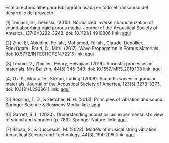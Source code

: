 Este directorio albergará Bibliografía usada en todo el transcurso del desarrollo del proyecto.

[1] Tomasz, G., Zieliński. (2015). Normalized inverse characterization of sound absorbing rigid porous media. Journal of the Acoustical Society of America, 137(6):3232-3243. doi: 10.1121/1.4919806
    link: [aqui](https://github.com/MariaJo2211380/RetosCientificos-2024.2/blob/main/Referencias/Normalized%20inverse%20characterization%20of%20sound%20absorbing%20rigid%20porous%20media.pdf)

[2] Zine, El, Abiddine, Fellah., Mohamed, Fellah., Claude, Depollier., ErickOgam., Farid, G., Mitri. (2017). Wave Propagation in Porous Materials.   doi: 10.5772/INTECHOPEN.72215
    link: [aqui](https://github.com/MariaJo2211380/RetosCientificos-2024.2/blob/main/Referencias/Wave%20Propagation%20in%20Porous%20Materials.pdf)

[3] Leonid, V., Zhigilei., Henry, Helvajian. (2019). Acoustic processes in materials. Mrs Bulletin, 44(5):345-349. doi: 10.1557/MRS.2019.103
    link: [aqui](https://github.com/MariaJo2211380/RetosCientificos-2024.2/blob/main/Referencias/Acoustic%20processes%20in%20materials.pdf)

[4] O.J.P., Mouraille., Stefan, Luding. (2008). Acoustic waves in granular materials. Journal of the Acoustical Society of America, 123(5):3273-3273. doi: 10.1121/1.2933611
    link: [aquí](https://github.com/MariaJo2211380/RetosCientificos-2024.2/blob/main/Referencias/Acoustic%20waves%20in%20granular%20materials.pdf) 

[5] Rossing, T. D., & Fletcher, N. H. (2013). Principles of vibration and sound. Springer Science & Business Media.
    link: [aquí](https://books.google.es/books?hl=es&lr=&id=cBL5BwAAQBAJ&oi=fnd&pg=PA3&dq=Vibration+and+Sound,+2nd+ed.,+McGraw-Hill,&ots=LcNLTqIpDg&sig=jbFOmmewklr1r9xxQLGilDj61zY) 

[6] Garrett, S. L. (2020). Understanding acoustics: an experimentalist’s view of sound and vibration (p. 783). Springer Nature.
    link: [aquí](https://github.com/MariaJo2211380/RetosCientificos-2024.2/blob/main/Referencias/UnderstandingAcoustics.pdf)

[7] Bilbao, S., & Ducceschi, M. (2023). Models of musical string vibration. Acoustical Science and Technology, 44(3), 194-209.
    link: [aquí](https://github.com/MariaJo2211380/RetosCientificos-2024.2/blob/main/Referencias/Models%20of%20musical%20string%20vibration.pdf)
